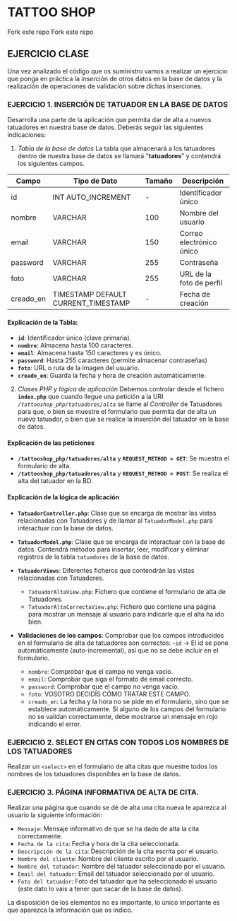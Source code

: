 # TATTOO SHOP

Fork este repo
Fork este repo

## EJERCICIO CLASE

Una vez analizado el código que os suministro vamos a realizar un ejercicio que ponga en práctica la inserción de otros datos en la base de datos y la realización de operaciones de validación sobre dichas inserciones.

### EJERCICIO 1. INSERCIÓN DE TATUADOR EN LA BASE DE DATOS
Desarrolla una parte de la aplicación que permita dar de alta a nuevos tatuadores en nuestra base de datos. Deberás seguir las siguientes indicaciones:

1. *Tabla de la base de datos*
La tabla que almacenará a los tatuadores dentro de nuestra base de datos se llamará "**tatuadores**" y contendrá los siguientes campos.

| Campo    | Tipo de Dato          | Tamaño | Descripción                |
|----------|----------------------|--------|----------------------------|
| id       | INT AUTO_INCREMENT   | -      | Identificador único       |
| nombre   | VARCHAR              | 100    | Nombre del usuario        |
| email    | VARCHAR              | 150    | Correo electrónico único  |
| password | VARCHAR              | 255    | Contraseña     |
| foto     | VARCHAR              | 255    | URL de la foto de perfil  |
| creado_en | TIMESTAMP DEFAULT CURRENT_TIMESTAMP | - | Fecha de creación |

#### Explicación de la Tabla:
- **`id`**: Identificador único (clave primaria).
- **`nombre`**: Almacena hasta 100 caracteres.
- **`email`**: Almacena hasta 150 caracteres y es único.
- **`password`**: Hasta 255 caracteres (permite almacenar contraseñas)
- **`foto`**: URL o ruta de la imagen del usuario.
- **`creado_en`**: Guarda la fecha y hora de creación automáticamente.

2. *Clases PHP y lógica de aplicación*
Debemos controlar desde el fichero **`index.php`** que cuando llegue una petición a la URI *`/tattooshop_php/tatuadores/alta`* se llame al *Controller* de Tatuadores para que, o bien se muestre el formulario que permita dar de alta un nuevo tatuador, o bien que se realice la inserción del tatuador en la base de datos.

#### Explicación de las peticiones
- **`/tattooshop_php/tatuadores/alta`** y **`REQUEST_METHOD = GET`**: Se muestra el formulario de alta.
- **`/tattooshop_php/tatuadores/alta`** y **`REQUEST_METHOD = POST`**: Se realiza el alta del tatuador en la BD.

#### Explicación de la lógica de aplicación
- **`TatuadorController.php`**: Clase que se encarga de mostrar las vistas relacionadas con Tatuadores y de llamar al `TatuadorModel.php` para interactuar con la base de datos.
- **`TatuadorModel.php`**: Clase que se encarga de interactuar con la base de datos. Contendrá métodos para insertar, leer, modificar y eliminar registros de la tabla `tatuadores` de la base de datos.
- **`TatuadorViews`**: Diferentes ficheros que contendrán las vistas relacionadas con Tatuadores.
    - `TatuadorAltaView.php`: Fichero que contiene el formulario de alta de Tatuadores.
    - `TatuadorAltaCorrectaView.php`: Fichero que contiene una página para mostrar un mensaje al usuario para indicarle que el alta ha ido bien.

- **Validaciones de los campos**: Comprobar que los campos introducidos en el formulario de alta de tatuadores son correctos:
    -`id` -> El id se pone automáticamente (auto-incremental), así que no se debe incluir en el formulario.
    - `nombre`: Comprobar que el campo no venga vacío.
    - `email`: Comprobar que siga el formato de email correcto.
    - `password`: Comprobar que el campo no venga vacío.
    - `foto`: VOSOTRO DECIDÍS CÓMO TRATAR ESTE CAMPO.
    - `creado_en`: La fecha y la hora no se pide en el formulario, sino que se establece automáticamente.
Si alguno de los campos del formulario no se validan correctamente, debe mostrarse un mensaje en rojo indicando el error.


### EJERCICIO 2. SELECT EN CITAS CON TODOS LOS NOMBRES DE LOS TATUADORES
Realizar un `<select>` en el formulario de alta citas que muestre todos los nombres de los tatuadores disponibles en la base de datos.

### EJERCICIO 3. PÁGINA INFORMATIVA DE ALTA DE CITA.
Realizar una página que cuando se dé de alta una cita nueva le aparezca al usuario la siguiente información:

- ``Mensaje``: Mensaje informativo de que se ha dado de alta la cita correctamente.
- ``Fecha de la cita``: Fecha y hora de la cita seleccionada.
- ``Descripción de la cita``: Descripción de la cita escrita por el usuario.
- ``Nombre del cliente``: Nombre del cliente escrito por el usuario.
- ``Nombre del tatuador``: Nombre del tatuador seleccionado por el usuario.
- ``Email del tatuador``: Email del tatuador seleccionado por el usuario.
- ``Foto del tatuador``: Foto del tatuador que ha seleccionado el usuario (este dato lo vais a tener que sacar de la base de datos).

La disposición de los elementos no es importante, lo único importante es que aparezca la información que os indico.
